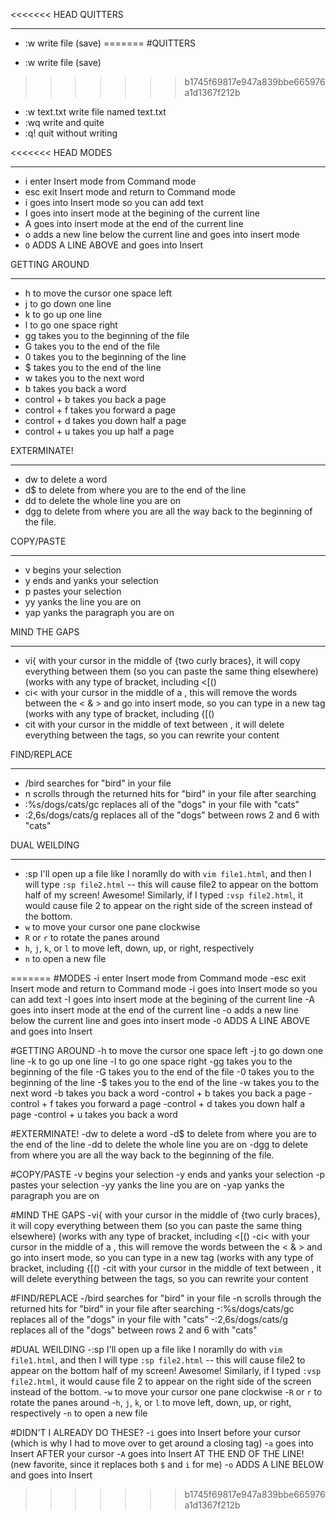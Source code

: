 <<<<<<< HEAD
QUITTERS
________
- :w		write file (save)
=======
#QUITTERS
* :w		write file (save)
>>>>>>> b1745f69817e947a839bbe665976a1d1367f212b
- :w text.txt	write file named text.txt
- :wq		write and quite
- :q!		quit without writing

<<<<<<< HEAD
MODES
_____
- i		enter Insert mode from Command mode
- esc		exit Insert mode and return to Command mode
- i	goes into Insert mode so you can add text
- I	goes into insert mode at the begining of the current line
- A	goes into insert mode at the end of the current line
- o	adds a new line below the current line and goes into insert mode
- `O` ADDS A LINE ABOVE and goes into Insert

GETTING AROUND
_____________
- h	to move the cursor one space left
- j	to go down one line
- k	to go up one line
- l	to go one space right
- gg	takes you to the beginning of the file
- G	takes you to the end of the file
- 0	takes you to the beginning of the line
- $	takes you to the end of the line
- w	takes you to the next word
- b	takes you back a word
- control + b	takes you back a page
- control + f	takes you forward a page
- control + d	takes you down half a page
- control + u	takes you up half a page


EXTERMINATE!
___________
- dw	to delete a word
- d$	to delete from where you are to the end of the line
- dd	to delete the whole line you are on
- dgg	to delete from where you are all the way back to the beginning of the file.


COPY/PASTE
_________
- v	begins your selection
- y	ends and yanks your selection
- p	pastes your selection
- yy	yanks the line you are on
- yap	yanks the paragraph you are on


MIND THE GAPS
__________
- vi{	with your cursor in the middle of {two curly braces}, it will copy everything between them (so you can paste the same thing elsewhere) (works with any type of bracket, including <[()
- ci<	with your cursor in the middle of a <tag>, this will remove the words between the < & > and go into insert mode, so you can type in a new tag (works with any type of bracket, including {[()
- cit	with your cursor in the middle of text between <tags>, it will delete everything between the tags, so you can rewrite your content

FIND/REPLACE
___________
- /bird	searches for "bird" in your file
- n	scrolls through the returned hits for "bird" in your file after searching
- :%s/dogs/cats/gc	replaces all of the "dogs" in your file with "cats"
- :2,6s/dogs/cats/g	replaces all of the "dogs" between rows 2 and 6 with "cats"

DUAL WEILDING
____________
- :sp	I'll open up a file like I noramlly do with `vim file1.html`, and then I will type `:sp file2.html` -- this will cause file2 to appear on the bottom half of my screen! Awesome! Similarly, if I typed `:vsp file2.html`, it would cause file 2 to appear on the right side of the screen instead of the bottom.
- `w` 		to move your cursor one pane clockwise
- `R` or `r`	 to rotate the panes around
- `h`, `j`, `k`, or `l` to move left, down, up, or right, respectively
- `n`	 	to open a new file
 
=======
#MODES
-i		enter Insert mode from Command mode
-esc		exit Insert mode and return to Command mode
-i	goes into Insert mode so you can add text
-I	goes into insert mode at the begining of the current line
-A	goes into insert mode at the end of the current line
-o	adds a new line below the current line and goes into insert mode
-`O` ADDS A LINE ABOVE and goes into Insert

#GETTING AROUND
-h	to move the cursor one space left
-j	to go down one line
-k	to go up one line
-l	to go one space right
-gg	takes you to the beginning of the file
-G	takes you to the end of the file
-0	takes you to the beginning of the line
-$	takes you to the end of the line
-w	takes you to the next word
-b	takes you back a word
-control + b	takes you back a page
-control + f	takes you forward a page
-control + d	takes you down half a page
-control + u	takes you back a word


#EXTERMINATE!
-dw	to delete a word
-d$	to delete from where you are to the end of the line
-dd	to delete the whole line you are on
-dgg	to delete from where you are all the way back to the beginning of the file.


#COPY/PASTE
-v	begins your selection
-y	ends and yanks your selection
-p	pastes your selection
-yy	yanks the line you are on
-yap	yanks the paragraph you are on


#MIND THE GAPS
-vi{	with your cursor in the middle of {two curly braces}, it will copy everything between them (so you can paste the same thing elsewhere) (works with any type of bracket, including <[()
-ci<	with your cursor in the middle of a <tag>, this will remove the words between the < & > and go into insert mode, so you can type in a new tag (works with any type of bracket, including {[()
-cit	with your cursor in the middle of text between <tags>, it will delete everything between the tags, so you can rewrite your content

#FIND/REPLACE
-/bird	searches for "bird" in your file
-n	scrolls through the returned hits for "bird" in your file after searching
-:%s/dogs/cats/gc	replaces all of the "dogs" in your file with "cats"
-:2,6s/dogs/cats/g	replaces all of the "dogs" between rows 2 and 6 with "cats"

#DUAL WEILDING
-:sp	I'll open up a file like I noramlly do with `vim file1.html`, and then I will type `:sp file2.html` -- this will cause file2 to appear on the bottom half of my screen! Awesome! Similarly, if I typed `:vsp file2.html`, it would cause file 2 to appear on the right side of the screen instead of the bottom.
-`w` 		to move your cursor one pane clockwise
-`R` or `r`	 to rotate the panes around
-`h`, `j`, `k`, or `l` to move left, down, up, or right, respectively
-`n`	 	to open a new file

#DIDN'T I ALREADY DO THESE?
-`i` goes into Insert before your cursor (which is why I had to move over to get around a closing tag)
-`a` goes into Insert AFTER your cursor
-`A` goes into Insert AT THE END OF THE LINE! (new favorite, since it replaces both `$` and `i` for me)
-`o` ADDS A LINE BELOW and goes into Insert

>>>>>>> b1745f69817e947a839bbe665976a1d1367f212b

